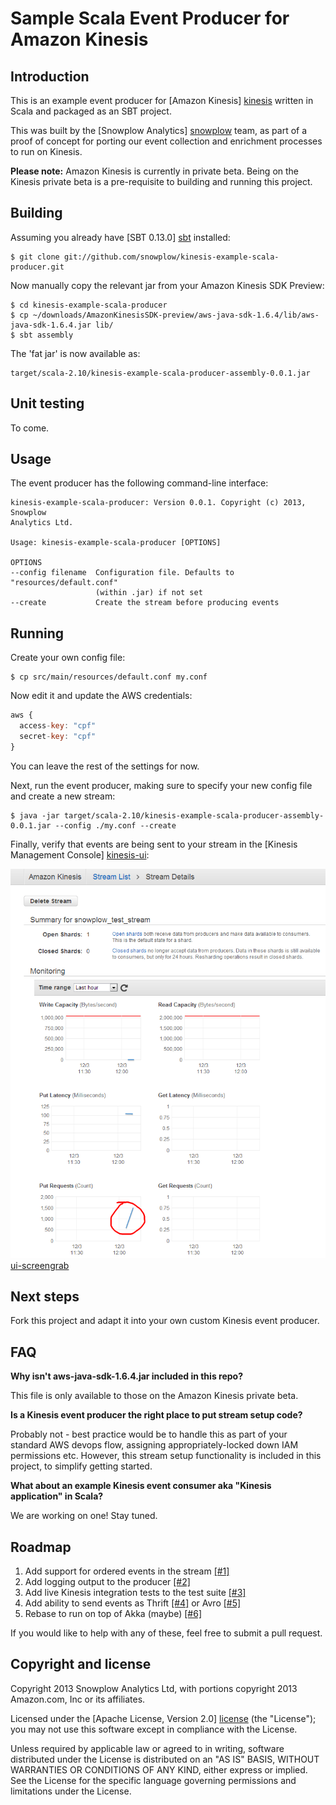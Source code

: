 # Sample Scala Event Producer for Amazon Kinesis

## Introduction

This is an example event producer for [Amazon Kinesis] [kinesis] written in Scala and packaged as an SBT project.

This was built by the [Snowplow Analytics] [snowplow] team, as part of a proof of concept for porting our event collection and enrichment processes to run on Kinesis.

**Please note:** Amazon Kinesis is currently in private beta. Being on the Kinesis private beta is a pre-requisite to building and running this project.

## Building

Assuming you already have [SBT 0.13.0] [sbt] installed:

    $ git clone git://github.com/snowplow/kinesis-example-scala-producer.git
    
Now manually copy the relevant jar from your Amazon Kinesis SDK Preview:

    $ cd kinesis-example-scala-producer
    $ cp ~/downloads/AmazonKinesisSDK-preview/aws-java-sdk-1.6.4/lib/aws-java-sdk-1.6.4.jar lib/
    $ sbt assembly

The 'fat jar' is now available as:

    target/scala-2.10/kinesis-example-scala-producer-assembly-0.0.1.jar

## Unit testing

To come.

## Usage

The event producer has the following command-line interface:

```
kinesis-example-scala-producer: Version 0.0.1. Copyright (c) 2013, Snowplow
Analytics Ltd.

Usage: kinesis-example-scala-producer [OPTIONS]

OPTIONS
--config filename  Configuration file. Defaults to "resources/default.conf"
                   (within .jar) if not set
--create           Create the stream before producing events
```

## Running

Create your own config file:

    $ cp src/main/resources/default.conf my.conf

Now edit it and update the AWS credentials:

```js
aws {
  access-key: "cpf"
  secret-key: "cpf"
}
```

You can leave the rest of the settings for now.

Next, run the event producer, making sure to specify your new config file and create a new stream:

    $ java -jar target/scala-2.10/kinesis-example-scala-producer-assembly-0.0.1.jar --config ./my.conf --create 

Finally, verify that events are being sent to your stream in the [Kinesis Management Console] [kinesis-ui]:

![ui-screengrab] [ui-screengrab]

## Next steps

Fork this project and adapt it into your own custom Kinesis event producer.

## FAQ

**Why isn't aws-java-sdk-1.6.4.jar included in this repo?**

This file is only available to those on the Amazon Kinesis private beta.

**Is a Kinesis event producer the right place to put stream setup code?**

Probably not - best practice would be to handle this as part of your standard AWS devops flow, assigning appropriately-locked down IAM permissions etc. However, this stream setup functionality is included in this project, to simplify getting started.

**What about an example Kinesis event consumer aka "Kinesis application" in Scala?**

We are working on one! Stay tuned.

## Roadmap

1. Add support for ordered events in the stream [[#1]](#1)
2. Add logging output to the producer [[#2]](#2)
3. Add live Kinesis integration tests to the test suite [[#3]](#3)
4. Add ability to send events as Thrift [[#4]](#4) or Avro [[#5]](#5)
5. Rebase to run on top of Akka (maybe) [[#6]](#6)

If you would like to help with any of these, feel free to submit a pull request.

## Copyright and license

Copyright 2013 Snowplow Analytics Ltd, with portions copyright
2013 Amazon.com, Inc or its affiliates.

Licensed under the [Apache License, Version 2.0] [license] (the "License");
you may not use this software except in compliance with the License.

Unless required by applicable law or agreed to in writing, software
distributed under the License is distributed on an "AS IS" BASIS,
WITHOUT WARRANTIES OR CONDITIONS OF ANY KIND, either express or implied.
See the License for the specific language governing permissions and
limitations under the License.

[kinesis]: http://aws.amazon.com/kinesis/
[snowplow]: http://snowplowanalytics.com
[sbt]: http://typesafe.artifactoryonline.com/typesafe/ivy-releases/org.scala-sbt/sbt-launch/0.13.0/sbt-launch.jar

[kinesis-ui]: https://console.aws.amazon.com/kinesis/?
[ui-screengrab]: misc/kinesis-stream-summary.png

[license]: http://www.apache.org/licenses/LICENSE-2.0